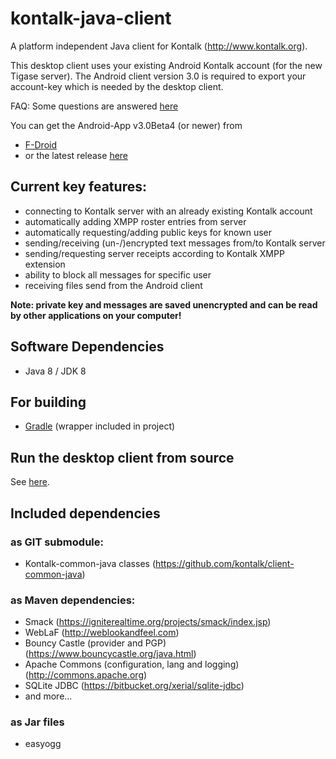kontalk-java-client
===================

A platform independent Java client for Kontalk (http://www.kontalk.org).

This desktop client uses your existing Android Kontalk account (for the new Tigase server).
The Android client version 3.0 is required to export your account-key which
is needed by the desktop client.

FAQ: Some questions are answered [here](https://github.com/kontalk/desktopclient-java/wiki) 

You can get the Android-App v3.0Beta4 (or newer) from
- [F-Droid](https://f-droid.org/repository/browse/?fdid=org.kontalk)
- or the latest release [here](https://github.com/kontalk/androidclient/releases)

## Current key features:

- connecting to Kontalk server with an already existing Kontalk account
- automatically adding XMPP roster entries from server
- automatically requesting/adding public keys for known user
- sending/receiving (un-/)encrypted text messages from/to Kontalk server
- sending/requesting server receipts according to Kontalk XMPP extension
- ability to block all messages for specific user
- receiving files send from the Android client

**Note: private key and messages are saved unencrypted and can be read by other
applications on your computer!**

## Software Dependencies

- Java 8 / JDK 8

## For building

- [Gradle](http://gradle.org) (wrapper included in project)

## Run the desktop client from source

See [here](https://github.com/kontalk/desktopclient-java/wiki#how-can-i-compile-the-code).

## Included dependencies

### as GIT submodule:

-  Kontalk-common-java classes (https://github.com/kontalk/client-common-java)

### as Maven dependencies:

- Smack (https://igniterealtime.org/projects/smack/index.jsp)
- WebLaF (http://weblookandfeel.com)
- Bouncy Castle (provider and PGP) (https://www.bouncycastle.org/java.html)
- Apache Commons (configuration, lang and logging) (http://commons.apache.org) 
- SQLite JDBC (https://bitbucket.org/xerial/sqlite-jdbc)
- and more...

### as Jar files
 
- easyogg
